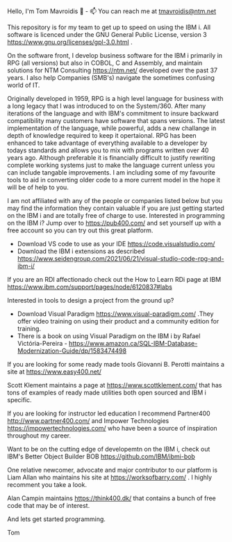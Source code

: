 Hello, I'm Tom Mavroidis 👋   - 📫 You can reach me at tmavroidis@ntm.net

This repository is for my team to get up to speed on using the IBM i.
All software is licenced under the GNU General Public License, version 3  https://www.gnu.org/licenses/gpl-3.0.html .

On the software front, I develop business software for the IBM i primarily in RPG (all versions) but also in COBOL, C and Assembly, and maintain solutions for NTM Consulting https://ntm.net/ developed over the past 37 years. I also help Companies (SMB's) navigate the sometimes confusing world of IT. 

Originally developed in 1959, RPG is a high level language for business with a long legacy that I was introduced to on the System/360. After many iterations of the language and with IBM's commitment to insure backward compatibility many customers have software that spans versions. The latest implementation of the language, while powerful,  adds a new challange in depth of knowledge required to keep it opertaional. RPG has been enhanced to take advantage of everything available to a developer by todays standards and allows you to mix with programs written over 40 years ago. Although preferable it is financially difficult to justify rewriting complete working systems just to make the language current unless you can include tangable improvements. I am including some of my favourite tools to aid in converting older code to a more current model in the hope it will be of help to you. 

I am not affiliated with any of the people or companies listed below but you may find the information they contain valuable if you are just getting started on the IBM i and are totally free of charge to use.
Interested in programming on the IBM i?  Jump over to https://pub400.com/ and set yourself up with a free account so you can try out this great platform.
- Download VS code to use as your IDE https://code.visualstudio.com/ 
- Download the IBM i extensions as described https://www.seidengroup.com/2021/06/21/visual-studio-code-rpg-and-ibm-i/ 

If you are an RDI affectionado check out the How to Learn RDi page at IBM https://www.ibm.com/support/pages/node/6120837#labs

Interested in tools to design a project from the ground up?
- Download Visual Paradigm https://www.visual-paradigm.com/ .They offer video training on using their product and a community edition for training. 
- There is a book on using Visual Paradigm on the IBM i by Rafael Victória-Pereira - https://www.amazon.ca/SQL-IBM-Database-Modernization-Guide/dp/1583474498 

If you are looking for some ready made tools Giovanni B. Perotti maintains a site at https://www.easy400.net/

Scott Klement maintains a page at https://www.scottklement.com/ that has tons of examples of ready made utilities both open sourced and IBM i specific.

If you are looking for instructor led education I recommend Partner400  http://www.partner400.com/ and Impower Technologies https://impowertechnologies.com/  who have been a source of inspiration throughout my career.

Want to be on the cutting edge of developemtn on the IBM i, check out IBM's Better Object Builder BOB https://github.com/IBM/ibmi-bob

One relative newcomer, advocate and major contributor to our platform is Liam Allan who maintains his site at https://worksofbarry.com/ . I highly recomment you take a look.

Alan Campin maintains https://think400.dk/ that contains a bunch of free code that may be of interest.

And lets get started programming.

Tom



<!---
tmavroidis/tmavroidis is a ✨ special ✨ repository because its `README.md` (this file) appears on your GitHub profile.
You can click the Preview link to take a look at your changes.
--->
